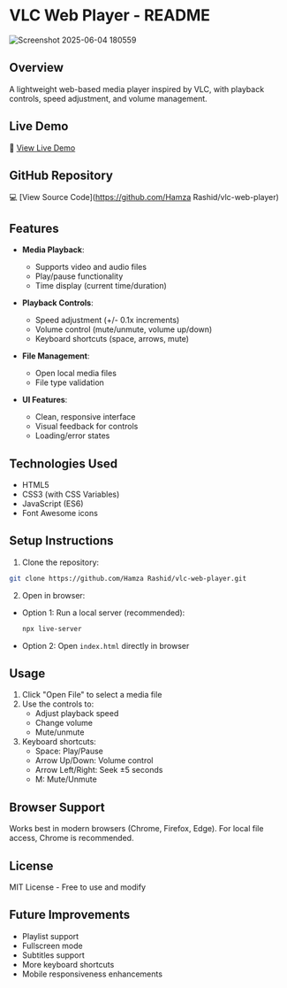 # VLC Web Player - README

![Screenshot 2025-06-04 180559](https://github.com/user-attachments/assets/cfced79f-a213-4863-8c22-0f8d6e00baca)

## Overview
A lightweight web-based media player inspired by VLC, with playback controls, speed adjustment, and volume management.

## Live Demo
🔗 [View Live Demo](https://capable-jelly-134c81.netlify.app)

## GitHub Repository
💻 [View Source Code](https://github.com/Hamza Rashid/vlc-web-player)  

## Features

- **Media Playback**:
  - Supports video and audio files
  - Play/pause functionality
  - Time display (current time/duration)

- **Playback Controls**:
  - Speed adjustment (+/- 0.1x increments)
  - Volume control (mute/unmute, volume up/down)
  - Keyboard shortcuts (space, arrows, mute)

- **File Management**:
  - Open local media files
  - File type validation

- **UI Features**:
  - Clean, responsive interface
  - Visual feedback for controls
  - Loading/error states

## Technologies Used

- HTML5
- CSS3 (with CSS Variables)
- JavaScript (ES6)
- Font Awesome icons

## Setup Instructions

1. Clone the repository:
```bash
git clone https://github.com/Hamza Rashid/vlc-web-player.git
```

2. Open in browser:
- Option 1: Run a local server (recommended):
  ```bash
  npx live-server
  ```
- Option 2: Open `index.html` directly in browser

## Usage

1. Click "Open File" to select a media file
2. Use the controls to:
   - Adjust playback speed
   - Change volume
   - Mute/unmute
3. Keyboard shortcuts:
   - Space: Play/Pause
   - Arrow Up/Down: Volume control
   - Arrow Left/Right: Seek ±5 seconds
   - M: Mute/Unmute

## Browser Support

Works best in modern browsers (Chrome, Firefox, Edge). For local file access, Chrome is recommended.

## License

MIT License - Free to use and modify

## Future Improvements

- Playlist support
- Fullscreen mode
- Subtitles support
- More keyboard shortcuts
- Mobile responsiveness enhancements
